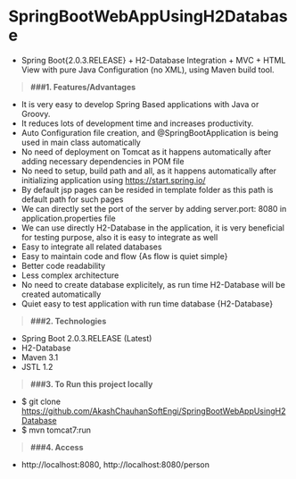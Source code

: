 # SpringBootWebAppUsingH2Database

* Spring Boot{2.0.3.RELEASE} + H2-Database Integration + MVC + HTML View with pure Java Configuration (no XML), using Maven build tool.

> **###1. Features/Advantages**
* It is very easy to develop Spring Based applications with Java or Groovy.
* It reduces lots of development time and increases productivity.
* Auto Configuration file creation, and @SpringBootApplication is being used in main class automatically
* No need of deployment on Tomcat as it happens automatically after adding necessary dependencies in POM file
* No need to setup, build path and all, as it happens automatically after initializing application using https://start.spring.io/
* By default jsp pages can be resided in template folder as this path is default path for such pages
* We can directly set the port of the server by adding server.port: 8080 in application.properties file
* We can use directly H2-Database in the application, it is very beneficial for testing purpose, also it is easy to integrate as well
* Easy to integrate all related databases
* Easy to maintain code and flow {As flow is quiet simple}
* Better code readability
* Less complex architecture
* No need to create database explicitely, as run time H2-Database will be created automatically
* Quiet easy to test application with run time database {H2-Database}

> **###2. Technologies**
* Spring Boot 2.0.3.RELEASE (Latest)
* H2-Database
* Maven 3.1
* JSTL 1.2

> **###3. To Run this project locally**
* $ git clone https://github.com/AkashChauhanSoftEngi/SpringBootWebAppUsingH2Database
* $ mvn tomcat7:run

> **###4.  Access** 
* http://localhost:8080, http://localhost:8080/person
